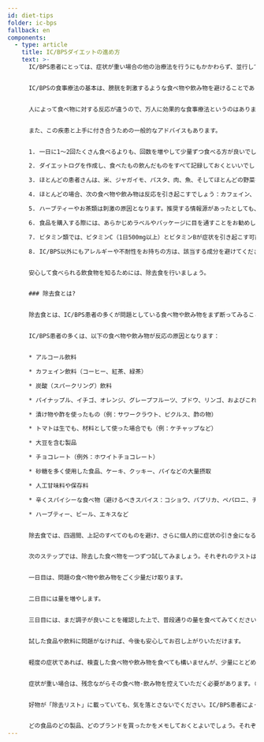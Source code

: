 ```yaml
---
id: diet-tips
folder: ic-bps
fallback: en
components:
  - type: article
    title: IC/BPSダイエットの進め方
    text: >-
      IC/BPS患者にとっては、症状が重い場合の他の治療法を行うにもかかわらず、並行して生活習慣の改善によって回復を助けることが重要です。その中でも特に重要なのが、最適な食生活を送ることです。


      IC/BPSの食事療法の基本は、膀胱を刺激するような食べ物や飲み物を避けることであり、そうすることで膀胱の快適な状態を保つことです。


      人によって食べ物に対する反応が違うので、万人に効果的な食事療法というのはありません。とはいえ、患者さんから多くの経験が寄せられていますので、ほとんどの場合、症状を引き起こさない食べ物や飲み物、そして問題を引き起こすことが多い食べ物や飲み物をリストアップすることができます。


      また、この疾患と上手に付き合うための一般的なアドバイスもあります。


      1. 一日に1～2回たくさん食べるよりも、回数を増やして少量ずつ食べる方が良いでしょう。

      2. ダイエットログを作成し、食べたもの飲んだものをすべて記録しておくといいでしょう。

      3. ほとんどの患者さんは、米、ジャガイモ、パスタ、肉、魚、そしてほとんどの野菜を問題なく食べることができます。これらの材料を使って、適切で栄養価の高い、おいしい食事を作ることは難しくありません。

      4. ほとんどの場合、次の食べ物や飲み物は反応を引き起こすでしょう：カフェイン、アルコール、炭酸飲料、辛いものやスパイスをきかしたもの、チョコレート、サワークリーム、ヨーグルト、大豆、数種類の果物、トマト、などです。

      5. ハーブティーやお茶類は刺激の原因となります。推奨する情報源があったとしても、避けた方がよいでしょう。

      6. 食品を購入する際には、あらかじめラベルやパッケージに目を通すことをお勧めします。成分表が短ければ短いほど、安全に食べられる可能性が高いと言えます。保存料（亜硝酸塩など）によっては問題を引き起こす可能性があります。例えばこれはハム類に含まれていることが多い。

      7. ビタミン類では、ビタミンC（1日500mg以上）とビタミンBが症状を引き起こす可能性が高い。可能であれば、多くを含むサプリメントを購入するのではなく、1種類のビタミンや必須微量元素のみを含む製品を選ぶとよいでしょう。

      8. IC/BPS以外にもアレルギーや不耐性をお持ちの方は、該当する成分を避けてください。


      安心して食べられる飲食物を知るためには、除去食を行いましょう。


      ### 除去食とは?


      除去食とは、IC/BPS患者の多くが問題としている食べ物や飲み物をまず断ってみることを意味します。（以下のリストをご参照。）この食事療法は厳密に行う必要があります。調理済みの食品やインスタント食品を購入する際には、成分表にご注意ください。症状がない時期に食べたい食べ物や飲み物を一つずつ、少しずつ取り入れていきましょう。（これは挑発フェーズと言います。）すべてを食事ログに残し、何か症状が出たらそれをメモしておきましょう。症状を引き起こす食べ物や飲み物を特定できたら、その食べ物や飲み物を食生活から排除しなければなりません。


      IC/BPS患者の多くは、以下の食べ物や飲み物が反応の原因となります：


      * アルコール飲料

      * カフェイン飲料（コーヒー、紅茶、緑茶）

      * 炭酸（スパークリング）飲料

      * パイナップル、イチゴ、オレンジ、グレープフルーツ、ブドウ、リンゴ、およびこれらを原料とした飲料

      * 漬け物や酢を使ったもの（例：サワークラウト、ピクルス、酢の物）

      * トマトは生でも、材料として使った場合でも（例：ケチャップなど）

      * 大豆を含む製品

      * チョコレート（例外：ホワイトチョコレート）

      * 砂糖を多く使用した食品、ケーキ、クッキー、パイなどの大量摂取

      * 人工甘味料や保存料

      * 辛くスパイシーな食べ物（避けるべきスパイス：コショウ、パプリカ、ペパロニ、チリ、カレー、バニラ、シナモン、クローブも問題を起こす可能性があります）。

      * ハーブティー、ビール、エキスなど


      除去食では、四週間、上記のすべてのものを避け、さらに個人的に症状の引き金になると思われる他の成分も避けなければなりません。食事療法の効果はゆっくりと現れるので、忍耐強く続けなければなりません。


      次のステップでは、除去した食べ物を一つずつ試してみましょう。それぞれのテストは三日間です。


      一日目は、問題の食べ物や飲み物をごく少量だけ取ります。


      二日目には量を増やします。


      三日目には、まだ調子が良いことを確認した上で、普段通りの量を食べてみてください。


      試した食品や飲料に問題がなければ、今後も安心してお召し上がりいただけます。


      軽度の症状であれば、検査した食べ物や飲み物を食べても構いませんが、少量にとどめ、控えめにしてください。


      症状が重い場合は、残念ながらその食べ物·飲み物を控えていただく必要があります。（症状を軽くするには、水をたくさん飲むことです）。


      好物が「除去リスト」に載っていても、気を落とさないでください。IC/BPS患者によって、特定の食べ物や飲み物に対する反応は異なりますので、好きなものを除去なくてもよいということもあり得ます。（実際、多くのIC/BPS患者はカフェインで痛みの症状がでますが、でないIC/BPS患者もいます。）ただし、必ず除去食の手順を厳守して、三日間、それぞれの項目をテストしてください。


      どの食品のどの製品、どのブランドを買ったかをメモしておくとよいでしょう。それぞれのメーカーのそれぞれの製品の成分リストも異なる場合があります。除去テストした食べ物や飲み物が症状を引き起こすのではなく、余分な成分の一つがそうさせている場合もあります。この場合、問題を起こす成分だけを避ければよく、食べ物や飲み物の種類そのものを避けなくてもよい可能性があります。
---
```

